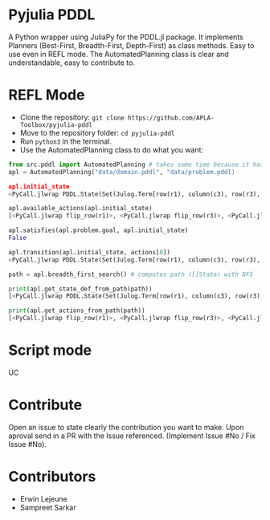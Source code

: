 # Pyjulia PDDL

A Python wrapper using JuliaPy for the PDDL.jl package. It implements Planners (Best-First, Breadth-First, Depth-First) as class methods. Easy to use even in REFL mode. The AutomatedPlanning class is clear and understandable, easy to contribute to.

# REFL Mode

- Clone the repository: `git clone https://github.com/APLA-Toolbox/pyjulia-pddl`
- Move to the repository folder: `cd pyjulia-pddl`
- Run `python3` in the terminal.
- Use the AutomatedPlanning class to do what you want:
```python
from src.pddl import AutomatedPlanning # takes some time because it has to instantiate the Julia interface
apl = AutomatedPlanning("data/domain.pddl", "data/problem.pddl)

apl.initial_state
<PyCall.jlwrap PDDL.State(Set(Julog.Term[row(r1), column(c3), row(r3), row(r2), column(c2), column(c1)]), Set(Julog.Term[white(r2, c1), white(r1, c2), white(r3, c2), white(r2, c3)]), Dict{Symbol,Any}())>

apl.available_actions(apl.initial_state)
[<PyCall.jlwrap flip_row(r1)>, <PyCall.jlwrap flip_row(r3)>, <PyCall.jlwrap flip_row(r2)>, <PyCall.jlwrap flip_column(c3)>, <PyCall.jlwrap flip_column(c2)>, <PyCall.jlwrap flip_column(c1)>]

apl.satisfies(apl.problem.goal, apl.initial_state)
False

apl.transition(apl.initial_state, actions[0])
<PyCall.jlwrap PDDL.State(Set(Julog.Term[row(r1), column(c3), row(r3), row(r2), column(c2), column(c1)]), Set(Julog.Term[white(r2, c1), white(r1, c1), white(r3, c2), white(r2, c3), white(r1, c3)]), Dict{Symbol,Any}())>

path = apl.breadth_first_search() # computes path ([]State) with BFS

print(apl.get_state_def_from_path(path))
[<PyCall.jlwrap PDDL.State(Set(Julog.Term[row(r1), column(c3), row(r3), row(r2), column(c2), column(c1)]), Set(Julog.Term[white(r2, c1), white(r1, c1), white(r3, c2), white(r2, c3), white(r1, c3)]), Dict{Symbol,Any}())>, <PyCall.jlwrap PDDL.State(Set(Julog.Term[row(r1), column(c3), row(r3), row(r2), column(c2), column(c1)]), Set(Julog.Term[white(r2, c1), white(r1, c1), white(r2, c3), white(r1, c3), white(r3, c3), white(r3, c1)]), Dict{Symbol,Any}())>, <PyCall.jlwrap PDDL.State(Set(Julog.Term[row(r1), column(c3), row(r3), row(r2), column(c2), column(c1)]), Set(Julog.Term[white(r2, c1), white(r1, c1), white(r1, c2), white(r3, c2), white(r2, c3), white(r1, c3), white(r3, c3), white(r3, c1), white(r2, c2)]), Dict{Symbol,Any}())>]

print(apl.get_actions_from_path(path))
[<PyCall.jlwrap flip_row(r1)>, <PyCall.jlwrap flip_row(r3)>, <PyCall.jlwrap flip_column(c2)>]
```

# Script mode

UC

# Contribute

Open an issue to state clearly the contribution you want to make. Upon aproval send in a PR with the Issue referenced. (Implement Issue #No / Fix Issue #No).

# Contributors

- Erwin Lejeune
- Sampreet Sarkar

